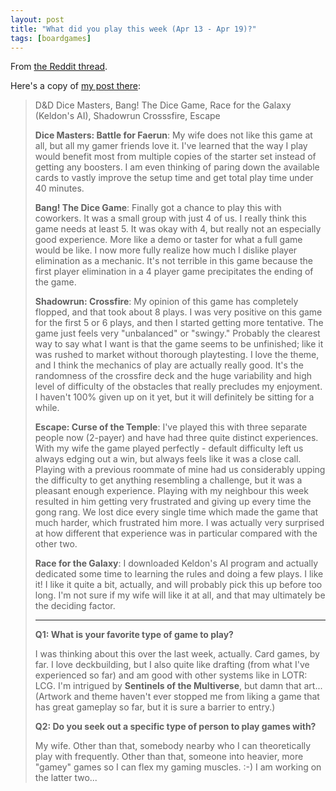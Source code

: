 ```yaml
---
layout: post
title: "What did you play this week (Apr 13 - Apr 19)?"
tags: [boardgames]
---
```


From <a href="https://www.reddit.com/r/boardgames/comments/338aos/what_did_you_play_this_week_apt_13_apr_19/">the Reddit thread</a>.

Here's a copy of <a href="https://www.reddit.com/r/boardgames/comments/338aos/what_did_you_play_this_week_apt_13_apr_19/cqimwpz">my post there</a>:
<blockquote>
<div class="usertext-body may-blank-within md-container">
<div class="md">

D&amp;D Dice Masters, Bang! The Dice Game, Race for the Galaxy (Keldon's AI), Shadowrun Crosssfire, Escape

<strong>Dice Masters: Battle for Faerun</strong>: My wife does not like this game at all, but all my gamer friends love it. I've learned that the way I play would benefit most from multiple copies of the starter set instead of getting any boosters. I am even thinking of paring down the available cards to vastly improve the setup time and get total play time under 40 minutes.

<strong>Bang! The Dice Game</strong>: Finally got a chance to play this with coworkers. It was a small group with just 4 of us. I really think this game needs at least 5. It was okay with 4, but really not an especially good experience. More like a demo or taster for what a full game would be like. I now more fully realize how much I dislike player elimination as a mechanic. It's not terrible in this game because the first player elimination in a 4 player game precipitates the ending of the game.

<strong>Shadowrun: Crossfire</strong>: My opinion of this game has completely flopped, and that took about 8 plays. I was very positive on this game for the first 5 or 6 plays, and then I started getting more tentative. The game just feels very "unbalanced" or "swingy." Probably the clearest way to say what I want is that the game seems to be unfinished; like it was rushed to market without thorough playtesting. I love the theme, and I think the mechanics of play are actually really good. It's the randomness of the crossfire deck and the huge variability and high level of difficulty of the obstacles that really precludes my enjoyment. I haven't 100% given up on it yet, but it will definitely be sitting for a while.

<strong>Escape: Curse of the Temple</strong>: I've played this with three separate people now (2-payer) and have had three quite distinct experiences. With my wife the game played perfectly - default difficulty left us always edging out a win, but always feels like it was a close call. Playing with a previous roommate of mine had us considerably upping the difficulty to get anything resembling a challenge, but it was a pleasant enough experience. Playing with my neighbour this week resulted in him getting very frustrated and giving up every time the gong rang. We lost dice every single time which made the game that much harder, which frustrated him more. I was actually very surprised at how different that experience was in particular compared with the other two.

<strong>Race for the Galaxy</strong>: I downloaded Keldon's AI program and actually dedicated some time to learning the rules and doing a few plays. I like it! I like it quite a bit, actually, and will probably pick this up before too long. I'm not sure if my wife will like it at all, and that may ultimately be the deciding factor.

<hr />

<strong>Q1: What is your favorite type of game to play?</strong>

I was thinking about this over the last week, actually. Card games, by far. I love deckbuilding, but I also quite like drafting (from what I've experienced so far) and am good with other systems like in LOTR: LCG. I'm intrigued by <strong>Sentinels of the Multiverse</strong>, but damn that art... (Artwork and theme haven't ever stopped me from liking a game that has great gameplay so far, but it is sure a barrier to entry.)

<strong>Q2: Do you seek out a specific type of person to play games with?</strong>

My wife. Other than that, somebody nearby who I can theoretically play with frequently. Other than that, someone into heavier, more "gamey" games so I can flex my gaming muscles. :-) I am working on the latter two...

</div>
</div></blockquote>
